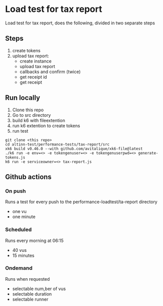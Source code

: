 # Load test for tax report
Load test for tax report, does the following, divided in two separate steps

## Steps
1. create tokens
2. upload tax report:
    - create instance
    - upload tax report
    - callbacks and confirm (twice)
    - get receipt id
    - get receipt
## Run locally
1. Clone this repo
2. Go to src directory
3. build k6 with fileextention
4. run k6 extention to create tokens
4. run test
```
git clone <this repo>
cd altinn-test/performance-tests/tax-report/src
xk6 build v0.46.0 --with github.com/avitalique/xk6-file@latest
./k6 run -e env=<> -e tokengenuser=<> -e tokengenuserpwd=<> generate-tokens.js
k6 run -e serviceowner=<> tax-report.js
```
## Github actions
### On push
Runs a test for every push to the performance-loadtest/ta-report directory
- one vu
- one minute
### Scheduled
Runs every morning at 06:15
- 40 vus
- 15 minutes
### Ondemand
Runs when requested
- selectable num,ber of vus
- selectable duration
- selectable runner
  

